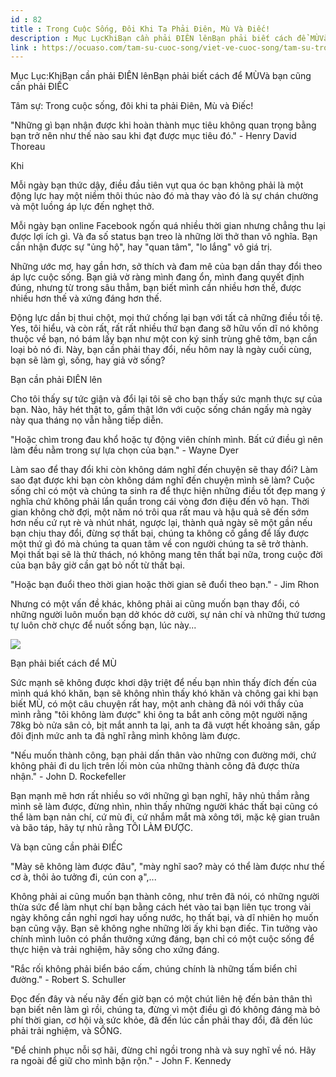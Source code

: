 ```yaml
---
id : 82
title : Trong Cuộc Sống, Đôi Khi Ta Phải Điên, Mù Và Điếc!
description : Mục LụcKhiBạn cần phải ĐIÊN lênBạn phải biết cách để MÙVà bạn cũng cần phải ĐIẾC
link : https://ocuaso.com/tam-su-cuoc-song/viet-ve-cuoc-song/tam-su-trong-cuoc-song-doi-khi-ta-phai-dien-mu-va-diec.html
---
```


Mục Lục:KhiBạn cần phải ĐIÊN lênBạn phải biết cách để MÙVà bạn cũng cần
phải ĐIẾC

Tâm sự: Trong cuộc sống, đôi khi ta phải Điên, Mù và Điếc!

"Những gì bạn nhận được khi hoàn thành mục tiêu không quan trọng bằng bạn
trở nên như thế nào sau khi đạt được mục tiêu đó." - Henry David Thoreau

Khi

Mỗi ngày bạn thức dậy, điều đầu tiên vụt qua óc bạn không phải là một động
lực hay một niềm thôi thúc nào đó mà thay vào đó là sự chán chường và một
luồng áp lực đến nghẹt thở.

Mỗi ngày bạn online Facebook ngốn quá nhiều thời gian nhưng chẳng thu lại
được lợi ích gì. Và đa số status bạn treo là những lời thở than vô nghĩa.
Bạn cần nhận được sự "ủng hộ", hay "quan tâm", "lo lắng" vô giá trị.

Những ước mơ, hay gần hơn, sở thích và đam mê của bạn dần thay đổi theo
áp lực cuộc sống. Bạn giả vờ ràng mình đang ổn, mình đang quyết định đúng,
nhưng từ trong sâu thẳm, bạn biết mình cần nhiều hơn thế, được nhiều hơn
thế và xứng đáng hơn thế.

Động lực dần bị thui chột, mọi thứ chống lại bạn với tất cả những điều tồi
tệ. Yes, tôi hiểu, và còn rất, rất rất nhiều thứ bạn đang sỡ hữu vốn dĩ
nó không thuộc về bạn, nó bám lấy bạn như một con ký sinh trùng ghê tởm,
bạn cần loại bỏ nó đi. Này, bạn cần phải thay đổi, nếu hôm nay là ngày cuối
cùng, bạn sẽ làm gì, sống, hay giả vờ sống?

Bạn cần phải ĐIÊN lên

Cho tôi thấy sự tức giận và đổi lại tôi sẽ cho bạn thấy sức mạnh thực sự
của bạn. Nào, hãy hét thật to, gầm thật lớn với cuộc sống chán ngấy mà ngày
này qua tháng nọ vẫn hằng tiếp diễn.

"Hoặc chìm trong đau khổ hoặc tự động viên chính mình. Bất cứ điều gì nên
làm đều nằm trong sự lựa chọn của bạn." - Wayne Dyer

Làm sao để thay đổi khi còn không dám nghĩ đến chuyện sẽ thay đổi? Làm sao
đạt được khi bạn còn không dám nghĩ đến chuyện mình sẽ làm? Cuộc sống chỉ
có một và chúng ta sinh ra để thực hiện những điều tốt đẹp mang ý nghĩa
chứ không phải lẩn quẩn trong cái vòng đơn điệu đến vô hạn. Thời gian không
chờ đợi, một năm nó trôi qua rất mau và hậu quả sẽ đến sớm hơn nếu cứ rụt
rè và nhút nhát, ngược lại, thành quả ngày sẽ một gần nếu bạn chịu thay
đổi, đừng sợ thất bại, chúng ta không cố gắng để lấy được một thứ gì đó
mà chúng ta quan tâm về con người chúng ta sẽ trở thành. Mọi thất bại sẽ
là thử thách, nó không mang tên thất bại nữa, trong cuộc đời của bạn bây
giờ cần gạt bỏ nốt từ thất bại.

"Hoặc bạn đuổi theo thời gian hoặc thời gian sẽ đuổi theo bạn." - Jim Rhon

Nhưng có một vấn đề khác, không phải ai cũng muốn bạn thay đổi, có những
người luôn muốn bạn dở khóc dở cười, sự nản chí và những thứ tương tự luôn
chờ chực để nuốt sống bạn, lúc này...

![](https://ocuaso.com/wp-content/uploads/2016/01/tam-su-trong-cuoc-song-doi-khi-ta-phai-dien-mu-va-diec.jpg)

Bạn phải biết cách để MÙ

Sức mạnh sẽ không được khơi dậy triệt để nếu bạn nhìn thấy đích đến của
mình quá khó khăn, bạn sẽ không nhìn thấy khó khăn và chông gai khi bạn
biết MÙ, có một câu chuyện rất hay, một anh chàng đã nói với thầy của mình
rằng "tôi không làm được" khi ông ta bắt anh cõng một người nặng 78kg bò
nửa sân cỏ, bịt mắt annh ta lại, anh ta đã vượt hết khoảng sân, gấp đôi
định mức anh ta đã nghĩ rằng mình không làm được.

"Nếu muốn thành công, bạn phải dấn thân vào những con đường mới, chứ không
phải đi du lịch trên lối mòn của những thành công đã được thừa nhận." -
John D. Rockefeller

Bạn mạnh mẽ hơn rất nhiều so với những gì bạn nghĩ, hãy nhủ thầm rằng mình
sẽ làm được, đừng nhìn, nhìn thấy những người khác thất bại cũng có thể
làm bạn nản chí, cứ mù đi, cứ nhắm mắt mà xông tới, mặc kệ gian truân và
bão táp, hãy tự nhủ rằng TÔI LÀM ĐƯỢC.

Và bạn cũng cần phải ĐIẾC

"Mày sẽ không làm được đâu", "mày nghĩ sao? mày có thể làm được như thế
cơ à, thôi ảo tưởng đi, cún con ạ",...

Không phải ai cũng muốn bạn thành công, như trên đã nói, có những người
thừa sức để làm nhụt chí bạn bằng cách hét vào tai bạn liên tục trong vài
ngày không cần nghỉ ngơi hay uống nước, họ thất bại, và dĩ nhiên họ muốn
bạn cũng vậy. Bạn sẽ không nghe những lời ấy khi bạn điếc. Tin tưởng vào
chính mình luôn có phần thưởng xứng đáng, bạn chỉ có một cuộc sống để thực
hiện và trải nghiệm, hãy sống cho xứng đáng.

"Rắc rối không phải biển báo cấm, chúng chính là những tấm biển chỉ đường." -
Robert S. Schuller

Đọc đến đây và nếu nãy đến giờ bạn có một chút liên hệ đến bản thân thì
bạn biết nên làm gì rồi, chúng ta, đừng vì một điều gì đó không đáng mà
bỏ phí thời gian, cơ hội và sức khỏe, đã đến lúc cần phải thay đổi, đã đến
lúc phải trải nghiệm, và SỐNG.

"Để chinh phục nỗi sợ hãi, đừng chỉ ngồi trong nhà và suy nghĩ về nó. Hãy
ra ngoài để giữ cho mình bận rộn." - John F. Kennedy